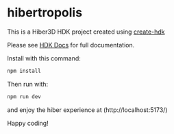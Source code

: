 # hibertropolis

This is a Hiber3D HDK project created using [create-hdk](https://github.com/hiberworld/codekit/packages/create-hdk)

Please see [HDK Docs](https://developer.hiber3d.com/docs/) for full documentation.

Install with this command:

```bash
npm install
```

Then run with:

```bash
npm run dev
```

and enjoy the hiber experience at
(http://localhost:5173/)

Happy coding!
